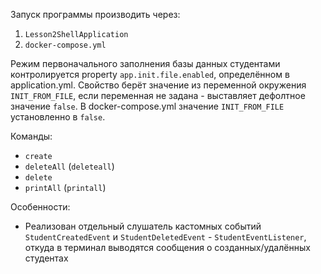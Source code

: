 Запуск программы производить через:
1. `Lesson2ShellApplication`
2. `docker-compose.yml`

Режим первоначального заполнения базы данных студентами контролируется property `app.init.file.enabled`, определённом в application.yml. Свойство берёт значение из переменной окружения `INIT_FROM_FILE`, если переменная не задана - выставляет дефолтное значение `false`. В docker-compose.yml значение `INIT_FROM_FILE` установленно в `false`.

Команды:
* `create`
* `deleteAll` (`deleteall`)
* `delete`
* `printAll` (`printall`)

Особенности:
* Реализован отдельный слушатель кастомных событий `StudentCreatedEvent` и `StudentDeletedEvent` - `StudentEventListener`, откуда в терминал выводятся сообщения о созданных/удалённых студентах
